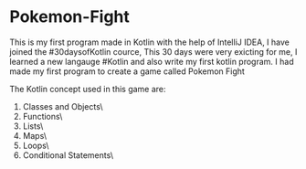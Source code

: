 # Pokemon-Fight
This is my first program made in Kotlin with the help of IntelliJ IDEA, I have joined the #30daysofKotlin cource, This 30 days were very exicting for me, I learned a new langauge #Kotlin and also write my first kotlin program. I had made my first program to create a game called Pokemon Fight

The Kotlin concept used in this game are:

1. Classes and Objects\
2. Functions\
3. Lists\
4. Maps\
5. Loops\
6. Conditional Statements\
